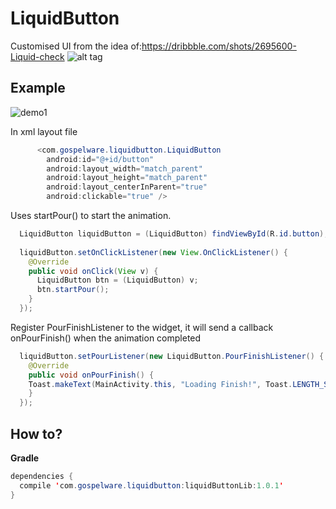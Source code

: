 # LiquidButton

Customised UI from the idea of:https://dribbble.com/shots/2695600-Liquid-check
![alt tag](https://d13yacurqjgara.cloudfront.net/users/330174/screenshots/2695600/comp_2.gif)

## Example

![demo1](https://github.com/yoruriko/LiquidButton/blob/master/demo.gif)

In xml layout file
```java
      <com.gospelware.liquidbutton.LiquidButton
        android:id="@+id/button"
        android:layout_width="match_parent"
        android:layout_height="match_parent"
        android:layout_centerInParent="true"
        android:clickable="true" />
```
Uses startPour() to start the animation.    
```java
  LiquidButton liquidButton = (LiquidButton) findViewById(R.id.button);
  
  liquidButton.setOnClickListener(new View.OnClickListener() {
    @Override
    public void onClick(View v) {
      LiquidButton btn = (LiquidButton) v;
      btn.startPour();
    }
  });
```

  Register PourFinishListener to the widget, it will send a callback onPourFinish() when the animation completed
```java
  liquidButton.setPourListener(new LiquidButton.PourFinishListener() {
    @Override
    public void onPourFinish() {
    Toast.makeText(MainActivity.this, "Loading Finish!", Toast.LENGTH_SHORT).show();
    }
  });
```
## How to?

**Gradle**        

```java
dependencies {    
  compile 'com.gospelware.liquidbutton:liquidButtonLib:1.0.1'    
}
```

